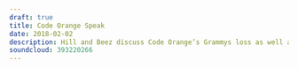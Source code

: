 ```yaml
---
draft: true
title: Code Orange Speak
date: 2018-02-02
description: Hill and Beez discuss Code Orange’s Grammys loss as well as an exclusive interview with Jami Morgan, there’s news on Stone Temple Pilots, Disturbed, Glassjaw, Deafheaven, ex-Machine Head bassist Adam Duce, Converge, Smashing Pumpkins, Devin Townsend, 2000 Trees and the latest on Toolwatch, album reviews come from Bokassa, Don Broco, Avatar, Waterparks, Year Of The Knife and Album Club is Metallica’s St. Anger
soundcloud: 393220266
---
```

